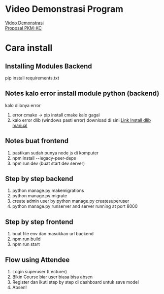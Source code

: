 # Video Demonstrasi Program
[Video Demonstrasi](https://youtu.be/MqMZmHujUQA)
<br/>
[Proposal PKM-KC](https://drive.google.com/file/d/1LEYWWgyC_OhmwU8TkbhL9f2_X9iUsORG/view?usp=sharing)
# Cara install

## Installing Modules Backend
pip install requirements.txt

## Notes kalo error install module python (backend)
kalo dlibnya error
1. error cmake -> pip install cmake kalo gagal
2. kalo error dlib (windows pasti error) download di sini [Link Install dlib manual](https://github.com/datamagic2020/Install-dlib)
## Notes buat frontend
1. pastikan sudah punya node js di komputer
2. npm install --legacy-peer-deps
3. npm run dev (buat start dev server)

## Step by step backend
1. python manage.py makemigrations
2. python manage.py migrate
3. create admin user by python manage.py createsuperuser
4. python manage.py runserver and server running at port 8000

## Step by step frontend
1. buat file env dan masukkan url backend
2. npm run build
3. npm run start

## Flow using Attendee
1. Login superuser (Lecturer)
2. Bikin Course biar user biasa bisa absen
3. Register dan ikuti step by step di dashboard untuk save model
4. Absen!
